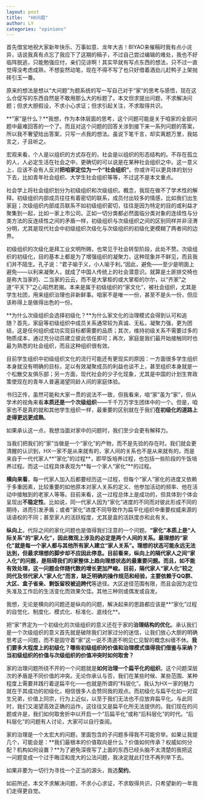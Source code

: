 ```yaml
---
layout: post
title:  "HX问题"
author: LY
categories: "opinions"
---
```

首先借宝地祝大家新年快乐、万事如意、龙年大吉！BIYAO来催稿时我有点小诧异，话说我真有点忘了我应下了这期的稿子，不过自己尝过编辑的难处，我也不好临阵脱逃，只能勉强应付，亲们见谅啊！其实早就有写点东西的想法，只不过一直觉得没考虑成熟，不想妄然动笔，现在不得不写了也只好借着酒劲儿赶鸭子上架抛砖引玉一番。

原来的想法是想以“大问题”为题系统的写一写自己对于“家”的思考与感悟，现在这么仓促写的东西自然是不敢用那么大的标题了。本文但求提出问题，不求解决问题；但求大胆假设，不求小心求证；但求引起关注，不求取得共识。

**“家”是什么？**我想，作为本体层面的思考，这个问题可能是关于咱家的全部问题中最难回答的一个了。而且对这个问题的回答关涉到接下来一系列问题的答案，所以我不奢望给出答案，只写一点我的想法。虽说下笔千言，却实离题万里，我姑言之，子且听之。

宏观来看，个人是以组织的方式存在的，社会是以组织的形态结构的。不存在孤立的人，人必定生活在社会之中，更确切的可以说是在某种社会组织之中。这一意义上，应该不会有人反对**把咱家定位为一个“社会组织”**。你或许可以更具体的划分下去，比如青年社会组织、大学生社会组织等等，不过这不是本文重点。

社会学上将社会组织划分为初级组织和次级组织。概念，我现在做不了学术性的解释。初级组织内部成员往往有着密切的联系，成员付出较多的情感，比如我们出生家庭；次级组织内部成员联系不如初级组织密切，往往是因为特定的目的或利益才聚集到一起，比如一家上市公司。正如一切分类都必然面临分类对象的连续性与分类方法的反连续性之间的矛盾一样，初级组织与次级组织之间的区别同样并非泾渭分明，尤其是现代社会中初级组织次级化与次级组织的初级化更模糊了两者间的边界。

初级组织的次级化是拜工业文明所赐，也常见于社会转型阶段，此处不赘。次级组织的初级化，目的基本上都是为了增强组织的凝聚力，这种现象并不鲜见，而且我们并不陌生。孔子说：“君子喻于义，小人喻于利。”因此，避免——至少是明面上避免——以利来凝聚人，就成了中国人传统上的社会潜意识。就算是土匪排交椅也是称大当家的、二当家的云云，而不是大掌柜的或大掌柜的尔尔，以“齐家”之道“平天下”之心昭然若揭。本来是属于初级组织的“家文化”，被社会组织，尤其是学生社团，用来组织治理也非新鲜事。咱家不是唯一一份，甚至不是头一份，但应该称得上是做得出色的一份。

**为什么次级组织会选择初级化？**为什么家文化的治理模式会得到认可和追随？首先，家庭等初级组织中成员关系通常较为真诚、无私，凝聚力强，更为团结，这是任何组织成功实现目标都需要的品质；其次，维持初级关系不需要过多的物质成本，通过充分动员建立彼此信任即可；再次，家庭是我们最开始接触同时也最为熟悉的社会组织，而且这种组织很有效。

目前学生组织中初级组织文化的流行可能还有更现实的原因：一方面很多学生组织本身就没有明确的目标，足以有效凝聚成员的利益也谈不上，甚至组织本身就是一个松散交友俱乐部；另一方面，现代社会的少子化现象，尤其是中国的计划生育政策使现在的青年人普遍渴望同龄人间的家庭体验。

书归正传，虽然可能和大家一贯的说法不一致，但我看来，咱“家”虽为“家”，但从学术的视角来看**本质还是一个次级组织**——千千万万学生团体中的一个。但是，咱家也不是真的就和其他学生组织一样，最重要的区别就在于我们**在初级化的道路上走得更远更成熟**。

如果承认这一点，我想当面对家中的问题时，我们至少会更有解释力。

当我们把我们的“家”当做是一个“家化”的产物，而不是先验的存在时。我们就会更清醒的认识到，HX一家不是从来就有的，家人间的关系也不是从来就有的，而是来自于一代代家人**“家化”的过程**，即早饭培养过程，也包括一些阶段的午饭培养过程。而这一过程具体表现为**每一个家人“家化”**的过程。

**横向来看**，每一代家人加入后都要经历这一过程，但每个“家人”家化的进度又依赖于多重因素，比较重要的如他原本对家人关系的定义、他参加活动的频率、他在活动中接触到的老家人等等。目前来看，这一过程总体上是成功的，但具体到个体会呈现出**不稳定性**。比如说，同一代家人因为“家化”进度的不同而对彼此形成不同的期待，进而引发矛盾；或者“家化”进度不同导致作为扁平化组织中重要权威来源的话语权的不同；甚至家人的活跃程度，尤其是盒的活跃度亦和此有关。

**纵向上**，代际之间的家化问题也是值得我们注意的一个问题。**“家化”本质上是“人际关系”的“家人化”，因此微观上涉及的必定是两个人间的关系。**最理想的“家化”就是每一个家人都与其他所有家人建立“家人关系”。理想的状态可能永远无法达到，但最求理想的脚步却不应因此停息。目前看来，纵向上的**隔代家人之间“家人化”**的问题，是阻碍我们的家整体上趋向理想状态的最重要问题。而且，如不能有效处理，这一问题会伴随代数的增长更加严峻。目前，隔代家人“家人化”较之同代及邻代家人“家人化”而言，缺乏明确的操作规范和经验，主要依赖于**QQ群、大区、盒子省亲、剩饭留校被迫跨代**等途径。大区途径范围有限，而且会因为定位失准及工作后的生活变化而效果欠佳。其他三种则或偶发或自发。

我想，无论是横向的问题还是纵向的问题，解决起来的思路都应该是**“家化”过程的自觉化、制度化、模式化、标准化、底线化**。

把“家”界定为一个初级化的次级组织的意义还在于家的**治理结构的优化**。承认我们是一个次级组织的意义首先就是破除我们对家过分的迷信，让我们放心大胆的明确思考这一问题，而不是固守着“家”这一说不清道不明见仁见智的概念纠缠不休。**我们要多大程度上的初级化？哪些初级组织的价值和治理模式值得我们借鉴与采纳？当初级组织的价值与次级组织的价值冲突时如何取舍？**

家的治理问题所绕不开的一个问题就是**如何治理一个扁平化的组织**。这个问题深层次的矛盾是不同价值的冲突。无论你承认与否，我们在某些时候、某些范围、某种程度上需要并践行着逆扁平化——也就是所谓的“科层化”。我认为HX一家的魅力就在于其成功的初级化，相信很多人会赞同我的观点。而初级化与扁平化如一对双生兄弟，价值上同宗，行为上近似，以至于我们无法也不应放弃扁平化。与此同时，我们又渴望高效正确的运作，这往往又是扁平化所无法提供的。我们现在的问题或许是，我们如何取舍折中以开启一个“后扁平化”或称“后科层化”的时代。“后科层化”的问题有人讨论，大家可以自行查阅。

家的治理是一个太宏大的问题，里面包含的子问题多得我不可能穷举。如果让我提几个，可能会是：**我们最根本的价值取向是什么？价值如何传承？权威如何分配？机构如何设置？**为了避免深夜写了上面的东西已经头脑不太清楚的我把这一问题变成一个过于晦涩和庞大的公法问题，我决定就此打住不再列举下去。

如果非要为一切行为寻找一个正当的源头，我选**契约**。

如前所述，本文不求解决问题，不求小心求证，不求取得共识，只希望新的一年我们走得更自觉。